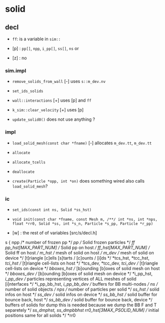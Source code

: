 # solid

## decl

* `ff`: is a variable in `sim::`

* [p] : `pp[]`, `npp`, `i_pp[]`, `ss[]`, `ns`
or
* [z] : no

### sim.impl
* `remove_solids_from_wall` [-]
uses `s::m_dev.nv`

* `set_ids_solids`

* `wall::interactions` [+]
uses [p] and `ff`

* `k_sim::clear_velocity` [+]
uses [p]

* `update_solid0()`
does not use anything ?

### impl
* `load_solid_mesh(const char *fname)` [-]
allocates `m_dev.tt`, `m_dev.tt`

* `allocate`
* `allocate_tcells`
* `deallocate`

* `create(Particle *opp, int *on)`
does something wired also calls `load_solid_mesh`?

### ic
* `set_ids(const int ns, Solid *ss_hst)`
* `void init(const char *fname, const Mesh m, /**/
     int *ns, int *nps, float *rr0, Solid *ss, int *s_n, Particle *s_pp, Particle *r_pp)`

* [w] : the rest of of variables [src/s/decl.h]

 s {
 npp /* number of frozen pp */
 *pp /* Solid frozen particles */
 *ff
 pp_hst[MAX_PART_NUM] /* Solid pp on host */
 ff_hst[MAX_PART_NUM] /* Solid ff on host */
 m_hst /* mesh of solid on host */
 m_dev /* mesh of solid on device */
 [t]riangle [c]ells [s]tarts / [c]ounts / [i]ds */
 *tcs_hst, *tcc_hst, *tci_hst /* [t]riangle cell-lists on host */
 *tcs_dev, *tcc_dev, *tci_dev /* [t]riangle cell-lists on device */
 *bboxes_hst /* [b]ounding [b]oxes of solid mesh on host */
 *bboxes_dev /* [b]ounding [b]oxes of solid mesh on device */
 *i_pp_hst, *i_pp_dev /* particles representing vertices of ALL meshes of solid [i]nterfaces */
 *i_pp_bb_hst, *i_pp_bb_dev /* buffers for BB multi-nodes */
 ns /* number of solid objects */
 nps /* number of particles per solid */
 *ss_hst /* solid infos on host */
 *ss_dev /* solid infos on device */
 *ss_bb_hst /* solid buffer for bounce back, host */
 *ss_bb_dev /* solid buffer for bounce back, device */
 buffers of solids for dump this is needed because we dump the BB F and T separetely */
 *ss_dmphst, *ss_dmpbbhst
 rr0_hst[3*MAX_PSOLID_NUM] /* initial positions same for all solids */
 *rr0
